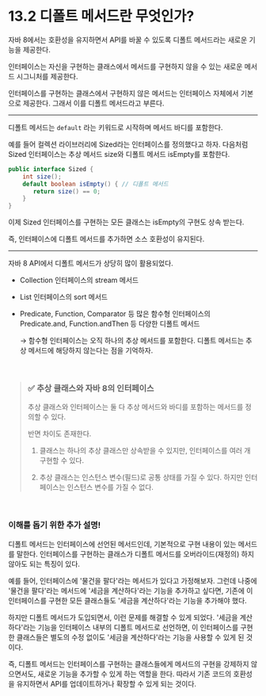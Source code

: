 # 13.2 디폴트 메서드란 무엇인가?

자바 8에서는 호환성을 유지하면서 API를 바꿀 수 있도록 디폴트 메서드라는 새로운 기능을 제공한다. 

인터페이스는 자신을 구현하는 클래스에서 메서드를 구현하지 않을 수 있는 새로운 메서드 시그니처를 제공한다. 

인터페이스를 구현하는 클래스에서 구현하지 않은 메서드는 인터페이스 자체에서 기본으로 제공한다. 그래서 이를 디폴트 메서드라고 부른다.

---

디폴트 메서드는 `default` 라는 키워드로 시작하며 메서드 바디를 포함한다. 

예를 들어 컬렉션 라이브러리에 Sized라는 인터페이스를 정의했다고 하자. 다음처럼 Sized 인터페이스는 추상 메서드 size와 디폴트 메서드 isEmpty를 포함한다.

```java
public interface Sized {
    int size();
    default boolean isEmpty() { // 디폴트 메서드
       return size() == 0;
    }
}
```

이제 Sized 인터페이스를 구현하는 모든 클래스는 isEmpty의 구현도 상속 받는다. 

즉, 인터페이스에 디폴트 메서드를 추가하면 소스 호환성이 유지된다.

---

자바 8 API에서 디폴트 메서드가 상당히 많이 활용되었다.

- Collection 인터페이스의 stream 메서드
- List 인터페이스의 sort 메서드
- Predicate, Function, Comparator 등 많은 함수형 인터페이스의 Predicate.and, Function.andThen 등 다양한 디폴트 메서드
    
    → 함수형 인터페이스는 오직 하나의 추상 메서드를 포함한다. 디폴트 메서드는 추상 메서드에 해당하지 않는다는 점을 기억하자.

<br>

> ### ✅ 추상 클래스와 자바 8의 인터페이스
>
> 추상 클래스와 인터페이스는 둘 다 추상 메서드와 바디를 포함하는 메서드를 정의할 수 있다.
>
> 반면 차이도 존재한다.
>
> 1. 클래스는 하나의 추상 클래스만 상속받을 수 있지만, 인터페이스를 여러 개 구현할 수 있다.
> 
> 2. 추상 클래스는 인스턴스 변수(필드)로 공통 상태를 가질 수 있다. 하지만 인터페이스는 인스턴스 변수를 가질 수 없다.

<br>

### 이해를 돕기 위한 추가 설명!

디폴트 메서드는 인터페이스에 선언된 메서드인데, 기본적으로 구현 내용이 있는 메서드를 말한다. 인터페이스를 구현하는 클래스가 디폴트 메서드를 오버라이드(재정의) 하지 않아도 되는 특징이 있다.

예를 들어, 인터페이스에 '물건을 팔다'라는 메서드가 있다고 가정해보자. 그런데 나중에 '물건을 팔다'라는 메서드에 '세금을 계산하다'라는 기능을 추가하고 싶다면, 기존에 이 인터페이스를 구현한 모든 클래스들도 '세금을 계산하다'라는 기능을 추가해야 했다.

하지만 디폴트 메서드가 도입되면서, 이런 문제를 해결할 수 있게 되었다. '세금을 계산하다'라는 기능을 인터페이스 내부의 디폴트 메서드로 선언하면, 이 인터페이스를 구현한 클래스들은 별도의 수정 없이도 '세금을 계산하다'라는 기능을 사용할 수 있게 된 것이다.

즉, 디폴트 메서드는 인터페이스를 구현하는 클래스들에게 메서드의 구현을 강제하지 않으면서도, 새로운 기능을 추가할 수 있게 하는 역할을 한다. 따라서 기존 코드의 호환성을 유지하면서 API를 업데이트하거나 확장할 수 있게 되는 것이다.
